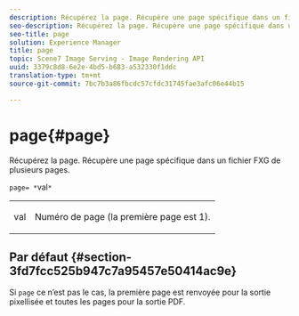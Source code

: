 ```yaml
---
description: Récupérez la page. Récupère une page spécifique dans un fichier FXG de plusieurs pages.
seo-description: Récupérez la page. Récupère une page spécifique dans un fichier FXG de plusieurs pages.
seo-title: page
solution: Experience Manager
title: page
topic: Scene7 Image Serving - Image Rendering API
uuid: 3379c8d8-6e2e-4bd5-b683-a532330f1ddc
translation-type: tm+mt
source-git-commit: 7bc7b3a86fbcdc57cfdc31745fae3afc06e44b15

---
```



# page{#page}

Récupérez la page. Récupère une page spécifique dans un fichier FXG de plusieurs pages.

`page= *`val`*`

<table id="simpletable_E92560F812B64A36A3D108CA7DEED5AC"> 
 <tr class="strow"> 
  <td class="stentry"> <p><span class="codeph"> <span class="varname"> val</span></span> </p> </td> 
  <td class="stentry"> <p>Numéro de page (la première page est 1). </p></td> 
 </tr> 
</table>

## Par défaut {#section-3fd7fcc525b947c7a95457e50414ac9e}

Si `page` ce n’est pas le cas, la première page est renvoyée pour la sortie pixellisée et toutes les pages pour la sortie PDF.
